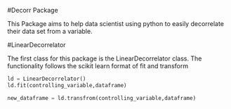 #Decorr Package

This Package aims to help data scientist using python to easily decorrelate their data set from a variable.

#LinearDecorrelator

The first class for this package is the LinearDecorrelator class.
The functionality follows the scikit learn format of fit and transform

```python
ld = LinearDecorrelator()
ld.fit(controlling_variable,dataframe)

new_dataframe = ld.transfrom(controlling_variable,dataframe)
```
